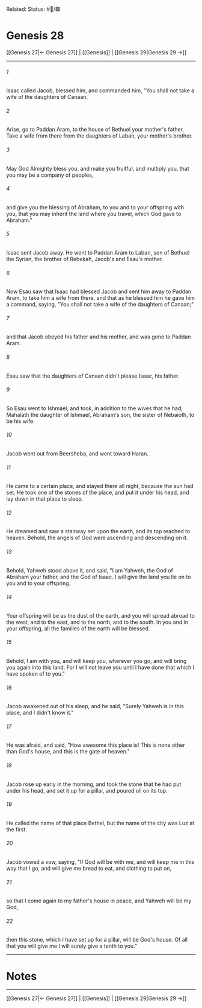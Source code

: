 Related:
Status: #📖/🟥
# Genesis 28

[[Genesis 27|← Genesis 27]] | [[Genesis]] | [[Genesis 29|Genesis 29 →]]
***



###### 1 
Isaac called Jacob, blessed him, and commanded him, "You shall not take a wife of the daughters of Canaan. 

###### 2 
Arise, go to Paddan Aram, to the house of Bethuel your mother's father. Take a wife from there from the daughters of Laban, your mother's brother. 

###### 3 
May God Almighty bless you, and make you fruitful, and multiply you, that you may be a company of peoples, 

###### 4 
and give you the blessing of Abraham, to you and to your offspring with you, that you may inherit the land where you travel, which God gave to Abraham." 

###### 5 
Isaac sent Jacob away. He went to Paddan Aram to Laban, son of Bethuel the Syrian, the brother of Rebekah, Jacob's and Esau's mother. 

###### 6 
Now Esau saw that Isaac had blessed Jacob and sent him away to Paddan Aram, to take him a wife from there, and that as he blessed him he gave him a command, saying, "You shall not take a wife of the daughters of Canaan;" 

###### 7 
and that Jacob obeyed his father and his mother, and was gone to Paddan Aram. 

###### 8 
Esau saw that the daughters of Canaan didn't please Isaac, his father. 

###### 9 
So Esau went to Ishmael, and took, in addition to the wives that he had, Mahalath the daughter of Ishmael, Abraham's son, the sister of Nebaioth, to be his wife. 

###### 10 
Jacob went out from Beersheba, and went toward Haran. 

###### 11 
He came to a certain place, and stayed there all night, because the sun had set. He took one of the stones of the place, and put it under his head, and lay down in that place to sleep. 

###### 12 
He dreamed and saw a stairway set upon the earth, and its top reached to heaven. Behold, the angels of God were ascending and descending on it. 

###### 13 
Behold, Yahweh stood above it, and said, "I am Yahweh, the God of Abraham your father, and the God of Isaac. I will give the land you lie on to you and to your offspring. 

###### 14 
Your offspring will be as the dust of the earth, and you will spread abroad to the west, and to the east, and to the north, and to the south. In you and in your offspring, all the families of the earth will be blessed. 

###### 15 
Behold, I am with you, and will keep you, wherever you go, and will bring you again into this land. For I will not leave you until I have done that which I have spoken of to you." 

###### 16 
Jacob awakened out of his sleep, and he said, "Surely Yahweh is in this place, and I didn't know it." 

###### 17 
He was afraid, and said, "How awesome this place is! This is none other than God's house, and this is the gate of heaven." 

###### 18 
Jacob rose up early in the morning, and took the stone that he had put under his head, and set it up for a pillar, and poured oil on its top. 

###### 19 
He called the name of that place Bethel, but the name of the city was Luz at the first. 

###### 20 
Jacob vowed a vow, saying, "If God will be with me, and will keep me in this way that I go, and will give me bread to eat, and clothing to put on, 

###### 21 
so that I come again to my father's house in peace, and Yahweh will be my God, 

###### 22 
then this stone, which I have set up for a pillar, will be God's house. Of all that you will give me I will surely give a tenth to you."

---
# Notes


***
[[Genesis 27|← Genesis 27]] | [[Genesis]] | [[Genesis 29|Genesis 29 →]]
